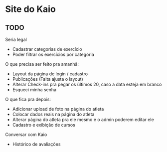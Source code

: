 # Site do Kaio

## TODO

Seria legal
- Cadastrar categorias de exercício
- Poder filtrar os exercícios por categoria


O que precisa ser feito pra amanhã:
- Layout da página de login / cadastro
- Publicações (Falta ajusta o layout)
- Alterar Check-ins pra pegar os últimos 20, caso a data esteja em branco
- Esqueci minha senha


O que fica pra depois:
- Adicionar upload de foto na página do atleta
- Colocar dados reais na página do atleta
- Alterar página do atleta pra ele mesmo e o admin poderem editar ele
- Cadastro e exibição de cursos


Conversar com Kaio
- Histórico de avaliações
